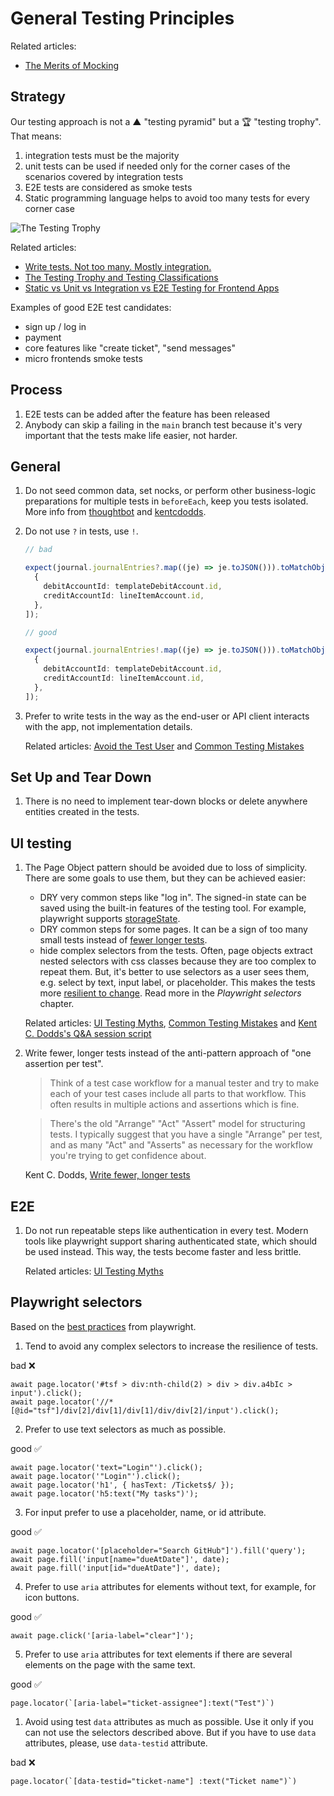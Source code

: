 # General Testing Principles

Related articles:

- [The Merits of Mocking](https://kentcdodds.com/blog/the-merits-of-mocking)

## Strategy

Our testing approach is not a ▲ "testing pyramid" but a 🏆 "testing trophy". That means:

1.  integration tests must be the majority
1.  unit tests can be used if needed only for the corner cases of the scenarios covered by integration tests
1.  E2E tests are considered as smoke tests
1.  Static programming language helps to avoid too many tests for every corner case

![The Testing Trophy](https://pbs.twimg.com/media/DVUoM94VQAAzuws?format=jpg&name=900x900)

Related articles:

- [Write tests. Not too many. Mostly integration.](https://kentcdodds.com/blog/write-tests)
- [The Testing Trophy and Testing Classifications](https://kentcdodds.com/blog/the-testing-trophy-and-testing-classifications)
- [Static vs Unit vs Integration vs E2E Testing for Frontend Apps](https://kentcdodds.com/blog/static-vs-unit-vs-integration-vs-e2e-tests)

Examples of good E2E test candidates:

- sign up / log in
- payment
- core features like "create ticket", "send messages"
- micro frontends smoke tests

## Process

1. E2E tests can be added after the feature has been released
1. Anybody can skip a failing in the `main` branch test because it's very important that the tests make life easier, not harder.

## General

1. Do not seed common data, set nocks, or perform other business-logic preparations for multiple tests in `beforeEach`, keep you tests isolated. More info from [thoughtbot](https://thoughtbot.com/blog/lets-not) and [kentcdodds](https://kentcdodds.com/blog/avoid-nesting-when-youre-testing).

1. Do not use `?` in tests, use `!`.

   ```typescript
   // bad

   expect(journal.journalEntries?.map((je) => je.toJSON())).toMatchObject([
     {
       debitAccountId: templateDebitAccount.id,
       creditAccountId: lineItemAccount.id,
     },
   ]);

   // good

   expect(journal.journalEntries!.map((je) => je.toJSON())).toMatchObject([
     {
       debitAccountId: templateDebitAccount.id,
       creditAccountId: lineItemAccount.id,
     },
   ]);
   ```

1. Prefer to write tests in the way as the end-user or API client interacts with the app, not implementation details.

   Related articles: [Avoid the Test User](https://kentcdodds.com/blog/avoid-the-test-user) and [Common Testing Mistakes](https://kentcdodds.com/blog/common-testing-mistakes)

## Set Up and Tear Down

1. There is no need to implement tear-down blocks or delete anywhere entities created in the tests.

## UI testing

1. The Page Object pattern should be avoided due to loss of simplicity. There are some goals to use them, but they can be achieved easier:

   - DRY very common steps like "log in". The signed-in state can be saved using the built-in features of the testing tool. For example, playwright supports [storageState](https://playwright.dev/docs/test-auth#reuse-signed-in-state).
   - DRY common steps for some pages. It can be a sign of too many small tests instead of [fewer longer tests](https://kentcdodds.com/blog/write-fewer-longer-tests).
   - hide complex selectors from the tests. Often, page objects extract nested selectors with css classes because they are too complex to repeat them. But, it's better to use selectors as a user sees them, e.g. select by text, input label, or placeholder. This makes the tests more [resilient to change](https://kentcdodds.com/blog/making-your-ui-tests-resilient-to-change). Read more in the _Playwright selectors_ chapter.

   Related articles: [UI Testing Myths](https://kentcdodds.com/blog/ui-testing-myths), [Common Testing Mistakes](https://kentcdodds.com/blog/common-testing-mistakes) and [Kent C. Dodds's Q&A session script](https://frontendmasters.com/courses/testing-practices-principles/additional-resources-and-q-a/)

1. Write fewer, longer tests instead of the anti-pattern approach of "one assertion per test".

   > Think of a test case workflow for a manual tester and try to make each of your test cases include all parts to that workflow. This often results in multiple actions and assertions which is fine.

   > There's the old "Arrange" "Act" "Assert" model for structuring tests. I typically suggest that you have a single "Arrange" per test, and as many "Act" and "Asserts" as necessary for the workflow you're trying to get confidence about.

   Kent C. Dodds, [Write fewer, longer tests](https://kentcdodds.com/blog/write-fewer-longer-tests)

## E2E

1. Do not run repeatable steps like authentication in every test. Modern tools like playwright support sharing authenticated state, which should be used instead. This way, the tests become faster and less brittle.

   Related articles: [UI Testing Myths](https://kentcdodds.com/blog/ui-testing-myths)

## Playwright selectors

Based on the [best practices](https://playwright.dev/docs/selectors#best-practices) from playwright.

1. Tend to avoid any complex selectors to increase the resilience of tests.

bad ❌

```
await page.locator('#tsf > div:nth-child(2) > div > div.a4bIc > input').click();
await page.locator('//*[@id="tsf"]/div[2]/div[1]/div[1]/div/div[2]/input').click();
```

2. Prefer to use text selectors as much as possible.

good ✅

```
await page.locator('text="Login"').click();
await page.locator('"Login"').click();
await page.locator('h1', { hasText: /Tickets$/ });
await page.locator('h5:text("My tasks")');
```

3. For input prefer to use a placeholder, name, or id attribute.

good ✅

```
await page.locator('[placeholder="Search GitHub"]').fill('query');
await page.fill('input[name="dueAtDate"]', date);
await page.fill('input[id="dueAtDate"]', date);
```

4. Prefer to use `aria` attributes for elements without text, for example, for icon buttons.

good ✅

```
await page.click('[aria-label="clear"]');
```

5. Prefer to use `aria` attributes for text elements if there are several elements on the page with the same text.

good ✅

```
page.locator(`[aria-label="ticket-assignee"]:text("Test")`)
```

1. Avoid using test `data` attributes as much as possible. Use it only if you can not use the selectors described above. But if you have to use `data` attributes, please, use `data-testid` attribute.

bad ❌

```
page.locator(`[data-testid="ticket-name"] :text("Ticket name")`)
```
